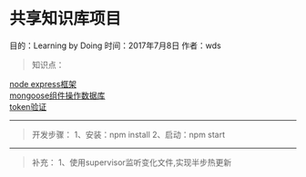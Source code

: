 # **共享知识库项目**

目的：Learning by Doing
时间：2017年7月8日
作者：wds

>知识点：

<a href='http://www.expressjs.com.cn/'>node express框架</a><br>
<a href='https://github.com/Automattic/mongoose'>mongoose组件操作数据库</a><br>
<a href='https://github.com/auth0/node-jsonwebtoken'>token验证</a><br>

---

>开发步骤：
1、安装：npm install
2、启动：npm start

---

>补充：
1、使用supervisor监听变化文件,实现半步热更新